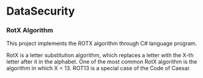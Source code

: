 # DataSecurity

### RotX Algorithm
This project implements the ROTX algorithm through C# language program.

RotX is a letter substitution algorithm, which replaces a letter with the X-th letter after it in the alphabet. 
One of the most common RotX algorithm is the algorithm in which X = 13. ROT13 is a special case of the Code of Caesar.
 
